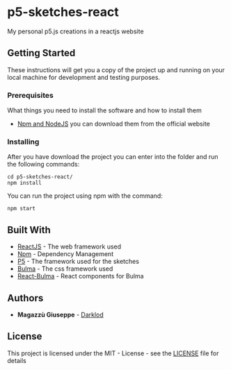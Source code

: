 # p5-sketches-react
My personal p5.js creations in a reactjs website

## Getting Started
These instructions will get you a copy of the project up and running on your local machine for development and testing purposes.

### Prerequisites

What things you need to install the software and how to install them

* [Npm and NodeJS](https://nodejs.org/it/download/) you can download them from the official website

### Installing

After you have download the project you can enter into the folder and run the following commands:

```
cd p5-sketches-react/
npm install
```

You can run the project using npm with the command:

```
npm start
```

## Built With

* [ReactJS](https://reactjs.org/) - The web framework used
* [Npm](https://www.npmjs.com/) - Dependency Management
* [P5](https://p5js.org/) - The framework used for the sketches
* [Bulma](https://bulma.io/) - The css framework used
* [React-Bulma](https://github.com/kulakowka/react-bulma) - React components for Bulma

## Authors

* **Magazzù Giuseppe** - [Darklod](https://github.com/Darklod)

## License

This project is licensed under the MIT - License - see the [LICENSE](LICENSE) file for details
